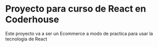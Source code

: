 # Proyecto para curso de React en Coderhouse

Este proyecto va a ser un Ecommerce a modo de practica para usar la tecnologia de React